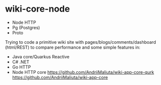 # wiki-core-node

- Node HTTP
- Pg (Postgres)
- Proto

Trying to code a primitive wiki site with pages/blogs/comments/dashboard (html/REST) to compare performance and some simple features in:
- Java core/Quarkus Reactive
- C# .NET
- Go HTTP
- Node HTTP core
https://github.com/AndriiMaliuta/wiki-app-core-qurk
https://github.com/AndriiMaliuta/wiki-app-core
